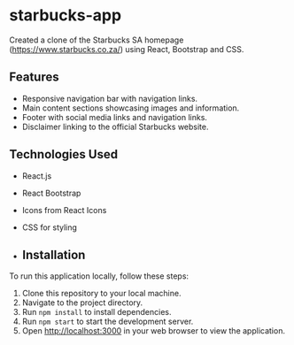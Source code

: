 # starbucks-app
Created a clone of the Starbucks SA homepage (https://www.starbucks.co.za/) using React, Bootstrap and CSS.

## Features

- Responsive navigation bar with navigation links.
- Main content sections showcasing images and information.
- Footer with social media links and navigation links.
- Disclaimer linking to the official Starbucks website.

## Technologies Used

- React.js
- React Bootstrap
- Icons from React Icons
- CSS for styling

- ## Installation

To run this application locally, follow these steps:

1. Clone this repository to your local machine.
2. Navigate to the project directory.
3. Run `npm install` to install dependencies.
4. Run `npm start` to start the development server.
5. Open [http://localhost:3000](http://localhost:3000) in your web browser to view the application.
